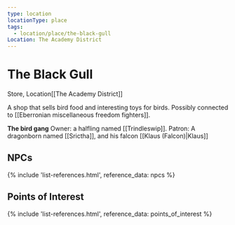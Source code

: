 ```yaml
---
type: location
locationType: place
tags:
  - location/place/the-black-gull
Location: The Academy District
---
```


# The Black Gull
Store, <span class="dataview inline-field"><span class="inline-field-key">Location</span><span class="inline-field-value">[[The Academy District]]</span></span>

A shop that sells bird food and interesting toys for birds. Possibly connected to [[Eberronian miscellaneous freedom fighters]]. 

**The bird gang**
Owner: a halfling named [[Trindleswip]]. 
Patron: A dragonborn named [[Srictha]], and his falcon [[Klaus (Falcon)|Klaus]] 

## NPCs
{% include 'list-references.html', reference_data: npcs %}

## Points of Interest
{% include 'list-references.html', reference_data: points_of_interest %}
